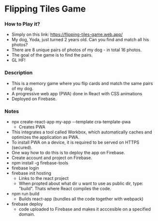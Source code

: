 # Flipping Tiles Game

### How to Play it?
* Simply on this link: https://flipping-tiles-game.web.app/
* My dog, Yoda, just turned 2 years old. Can you find and match all his photos? 
* There are 8 unique pairs of photos of my dog - in total 16 photos.
* The goal of the game is to find the pairs.
* GL HF!

### Description
* This is a memory game where you flip cards and match the same pairs of my dog.
* A progressive web app (PWA) done in React with CSS animations
* Deployed on Firebase.

### Notes
* npx create-react-app my-app --template cra-template-pwa 
    * Creates PWA 
* This integrates a tool called Workbox, which automatically caches and optimizes the application as PWA.
* To install PWA on a device, it is required to be served on HTTPS (secured).
* One way how to do this is to deploy the app on Firebase.
* Create account and project on Firebase.
* npm install -g firebase-tools
* firebase login
* firebase init hosting
    * Links to the react project
    * When propted about what dir u want to use as public dir, type: "build". Thats where React compiles the code.
* npm run build
    * Builds react-app (bundles all the code together with webpack)
* firebase deploy
    * code uploaded to Firebase and makes it acccesible on a specified domain.
